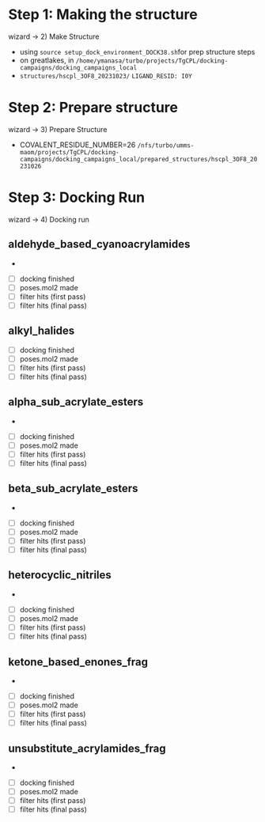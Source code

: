 # Step 1: Making the structure 
wizard -> 2) Make Structure
- using `source setup_dock_environment_DOCK38.sh`for prep structure steps
- on greatlakes, in `/home/ymanasa/turbo/projects/TgCPL/docking-campaigns/docking_campaigns_local`
- `structures/hscpl_3OF8_20231023/`
`LIGAND_RESID: I0Y`
# Step 2: Prepare structure
wizard -> 3) Prepare Structure
- COVALENT_RESIDUE_NUMBER=26
`/nfs/turbo/umms-maom/projects/TgCPL/docking-campaigns/docking_campaigns_local/prepared_structures/hscpl_3OF8_20231026`
# Step 3: Docking Run
wizard ->  4) Docking run 
## aldehyde_based_cyanoacrylamides
- 
- [ ] docking finished
- [ ] poses.mol2 made
- [ ] filter hits (first pass)
- [ ] filter hits (final pass)
## alkyl_halides


- [ ] docking finished
- [ ] poses.mol2 made
- [ ] filter hits (first pass)
- [ ] filter hits (final pass)
## alpha_sub_acrylate_esters
- 

- [ ] docking finished
- [ ] poses.mol2 made
- [ ] filter hits (first pass)
- [ ] filter hits (final pass)
## beta_sub_acrylate_esters
- 

- [ ] docking finished
- [ ] poses.mol2 made
- [ ] filter hits (first pass)
- [ ] filter hits (final pass)
## heterocyclic_nitriles
- 

- [ ] docking finished
- [ ] poses.mol2 made
- [ ] filter hits (first pass)
- [ ] filter hits (final pass)
## ketone_based_enones_frag
- 

- [ ] docking finished
- [ ] poses.mol2 made
- [ ] filter hits (first pass)
- [ ] filter hits (final pass)

## unsubstitute_acrylamides_frag
- 

- [ ] docking finished
- [ ] poses.mol2 made
- [ ] filter hits (first pass)
- [ ] filter hits (final pass)